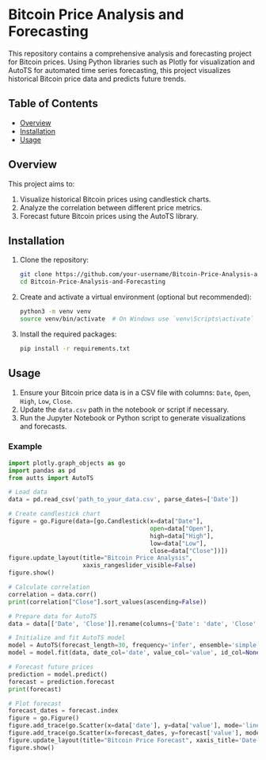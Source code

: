 # Bitcoin Price Analysis and Forecasting

This repository contains a comprehensive analysis and forecasting project for Bitcoin prices. Using Python libraries such as Plotly for visualization and AutoTS for automated time series forecasting, this project visualizes historical Bitcoin price data and predicts future trends.

## Table of Contents
- [Overview](#overview)
- [Installation](#installation)
- [Usage](#usage)

## Overview
This project aims to:
1. Visualize historical Bitcoin prices using candlestick charts.
2. Analyze the correlation between different price metrics.
3. Forecast future Bitcoin prices using the AutoTS library.

## Installation
1. Clone the repository:
    ```bash
    git clone https://github.com/your-username/Bitcoin-Price-Analysis-and-Forecasting.git
    cd Bitcoin-Price-Analysis-and-Forecasting
    ```
2. Create and activate a virtual environment (optional but recommended):
    ```bash
    python3 -m venv venv
    source venv/bin/activate  # On Windows use `venv\Scripts\activate`
    ```
3. Install the required packages:
    ```bash
    pip install -r requirements.txt
    ```

## Usage
1. Ensure your Bitcoin price data is in a CSV file with columns: `Date`, `Open`, `High`, `Low`, `Close`.
2. Update the `data.csv` path in the notebook or script if necessary.
3. Run the Jupyter Notebook or Python script to generate visualizations and forecasts.

### Example
```python
import plotly.graph_objects as go
import pandas as pd
from autts import AutoTS

# Load data
data = pd.read_csv('path_to_your_data.csv', parse_dates=['Date'])

# Create candlestick chart
figure = go.Figure(data=[go.Candlestick(x=data["Date"],
                                        open=data["Open"],
                                        high=data["High"],
                                        low=data["Low"],
                                        close=data["Close"])])
figure.update_layout(title="Bitcoin Price Analysis",
                     xaxis_rangeslider_visible=False)
figure.show()

# Calculate correlation
correlation = data.corr()
print(correlation["Close"].sort_values(ascending=False))

# Prepare data for AutoTS
data = data[['Date', 'Close']].rename(columns={'Date': 'date', 'Close': 'value'})

# Initialize and fit AutoTS model
model = AutoTS(forecast_length=30, frequency='infer', ensemble='simple')
model = model.fit(data, date_col='date', value_col='value', id_col=None)

# Forecast future prices
prediction = model.predict()
forecast = prediction.forecast
print(forecast)

# Plot forecast
forecast_dates = forecast.index
figure = go.Figure()
figure.add_trace(go.Scatter(x=data['date'], y=data['value'], mode='lines', name='Historical'))
figure.add_trace(go.Scatter(x=forecast_dates, y=forecast['value'], mode='lines', name='Forecast'))
figure.update_layout(title="Bitcoin Price Forecast", xaxis_title='Date', yaxis_title='Price')
figure.show()
